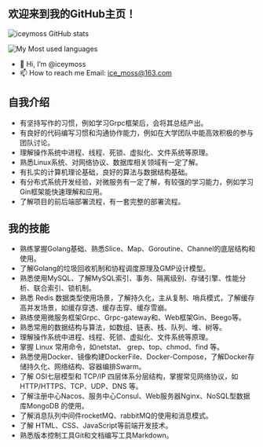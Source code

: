 
## 欢迎来到我的GitHub主页！

![iceymoss GitHub stats](https://github-readme-stats.vercel.app/api?username=iceymoss&show_icons=true&theme=tokyonight)

![My Most used languages](https://github-readme-stats.vercel.app/api/top-langs/?username=iceymoss&layout=compact&hide_border=true&langs_count=6&hide=html,css,CMake,Makefile,Blade,JavaScript,TypeScript,Less,C,SCSS,Dockerfile,shell)

- 👋 Hi, I’m @iceymoss
- 📫 How to reach me Email: ice_moss@163.com

## 自我介绍
* 有坚持写作的习惯，例如学习Grpc框架后，会将其总结产出。
* 有良好的代码编写习惯和沟通协作能力，例如在大学团队中能高效积极的参与团队讨论。
* 理解操作系统中进程、线程、死锁、虚拟化、文件系统等原理。
* 熟悉Linux系统、对网络协议、数据库相关领域有一定了解。
* 有扎实的计算机理论基础，良好的算法与数据结构基础。
* 有分布式系统开发经验，对微服务有一定了解，有较强的学习能力，例如学习Gin框架能快速理解和应用。
* 了解项目的前后端部署流程，有一套完整的部署流程。

## 我的技能
* 熟练掌握Golang基础、熟悉Slice、Map、Goroutine、Channel的底层结构和使用。
* 了解Golang的垃圾回收机制和协程调度原理及GMP设计模型。
* 熟悉使用MySQL、了解MySQL索引、事务、隔离级别、存储引擎、性能分析、联合索引、锁机制。
* 熟悉 Redis 数据类型使用场景，了解持久化，主从复制、哨兵模式，了解缓存高并发场景，如缓存穿透、缓存击穿、缓存雪崩。
* 熟练使用微服务框架Grpc、Grpc-gateway和、Web框架Gin、Beego等。
* 熟悉常用的数据结构与算法，如数组、链表、栈、队列、堆、树等。
* 理解操作系统中进程、线程、死锁、虚拟化、文件系统等原理。
* 掌握 Linux 常用命令，如netstat、 grep、top、chmod、find 等。
* 熟悉使用Docker、镜像构建DockerFile、Docker-Compose，了解Docker存储持久化、网络结构、容器编排Swarm。
* 了解 OSI七层模型和 TCP/IP 四层体系分层结构，掌握常见网络协议，如HTTP/HTTPS、TCP、UDP、DNS 等。
* 了解注册中心Nacos、服务中心Consul、Web服务器Nginx、NoSQL型数据库MongoDB 的使用。
* 了解消息队列中间件rocketMQ、rabbitMQ的使用和消息模式。
* 了解 HTML、CSS、JavaScript等前端开发技术。
* 熟悉版本控制工具Git和文档编写工具Markdown。

<!---
iceymoss/iceymoss is a ✨ special ✨ repository because its `README.md` (this file) appears on your GitHub profile.
You can click the Preview link to take a look at your changes.
--->
